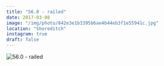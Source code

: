 ```yaml
---
title: "56.0 - railed"
date: 2017-03-08
image: "/img/photo/842e3e1b3395b6ae4b44eb3f1e55941c.jpg"
location: "Shoreditch"
instagram: true
draft: false
---
```


![56.0 - railed](/img/photo/842e3e1b3395b6ae4b44eb3f1e55941c.jpg)
